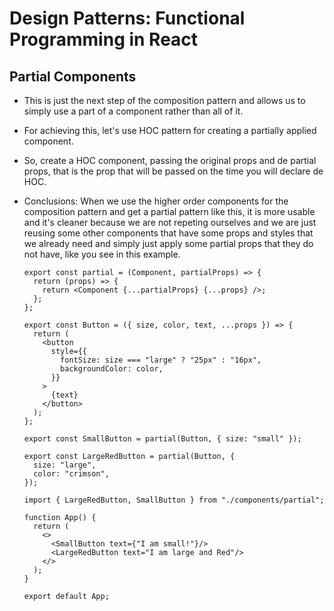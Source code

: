 # Design Patterns: Functional Programming in React

## Partial Components
- This is just the next step of the composition pattern and allows us to simply use a part of a component rather than all of it.
- For achieving this, let's use HOC pattern for creating a partially applied component.
- So, create a HOC component, passing the original props and de partial props, that is the prop that will be passed on the time you will declare de HOC.

- Conclusions: When we use the higher order components for the composition pattern and get a partial pattern like this, it is more usable and it's cleaner because we are not repeting ourselves and we are just reusing some other components that have some props and styles that we already need and simply just apply some partial props that they do not have, like you see in this example.

  ```
  export const partial = (Component, partialProps) => {
    return (props) => {
      return <Component {...partialProps} {...props} />;
    };
  };

  export const Button = ({ size, color, text, ...props }) => {
    return (
      <button
        style={{
          fontSize: size === "large" ? "25px" : "16px",
          backgroundColor: color,
        }}
      >
        {text}
      </button>
    );
  };

  export const SmallButton = partial(Button, { size: "small" });

  export const LargeRedButton = partial(Button, {
    size: "large",
    color: "crimson",
  });
  ```

  ```
  import { LargeRedButton, SmallButton } from "./components/partial";

  function App() {
    return (
      <>
        <SmallButton text={"I am small!"}/>
        <LargeRedButton text="I am large and Red"/>
      </>
    );
  }

  export default App;
  ```